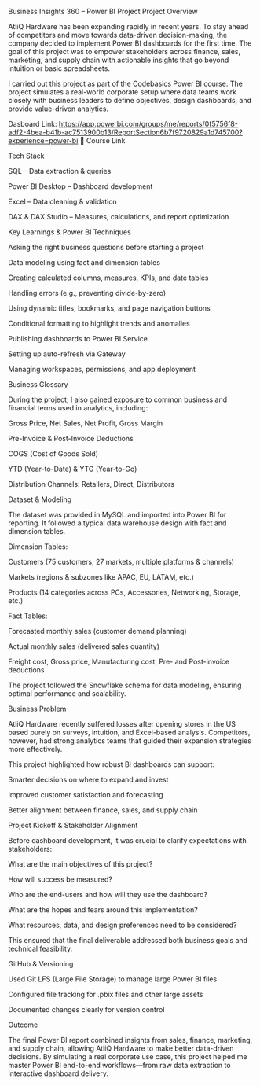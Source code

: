 Business Insights 360 – Power BI Project
Project Overview

AtliQ Hardware has been expanding rapidly in recent years. To stay ahead of competitors and move towards data-driven decision-making, the company decided to implement Power BI dashboards for the first time. The goal of this project was to empower stakeholders across finance, sales, marketing, and supply chain with actionable insights that go beyond intuition or basic spreadsheets.

I carried out this project as part of the Codebasics Power BI course. The project simulates a real-world corporate setup where data teams work closely with business leaders to define objectives, design dashboards, and provide value-driven analytics.


Dasboard Link: https://app.powerbi.com/groups/me/reports/0f5756f8-adf2-4bea-b41b-ac7513900b13/ReportSection6b7f9720829a1d745700?experience=power-bi
🔗 Course Link

Tech Stack

SQL – Data extraction & queries

Power BI Desktop – Dashboard development

Excel – Data cleaning & validation

DAX & DAX Studio – Measures, calculations, and report optimization

Key Learnings & Power BI Techniques

Asking the right business questions before starting a project

Data modeling using fact and dimension tables

Creating calculated columns, measures, KPIs, and date tables

Handling errors (e.g., preventing divide-by-zero)

Using dynamic titles, bookmarks, and page navigation buttons

Conditional formatting to highlight trends and anomalies

Publishing dashboards to Power BI Service

Setting up auto-refresh via Gateway

Managing workspaces, permissions, and app deployment

Business Glossary

During the project, I also gained exposure to common business and financial terms used in analytics, including:

Gross Price, Net Sales, Net Profit, Gross Margin

Pre-Invoice & Post-Invoice Deductions

COGS (Cost of Goods Sold)

YTD (Year-to-Date) & YTG (Year-to-Go)

Distribution Channels: Retailers, Direct, Distributors

Dataset & Modeling

The dataset was provided in MySQL and imported into Power BI for reporting. It followed a typical data warehouse design with fact and dimension tables.

Dimension Tables:

Customers (75 customers, 27 markets, multiple platforms & channels)

Markets (regions & subzones like APAC, EU, LATAM, etc.)

Products (14 categories across PCs, Accessories, Networking, Storage, etc.)

Fact Tables:

Forecasted monthly sales (customer demand planning)

Actual monthly sales (delivered sales quantity)

Freight cost, Gross price, Manufacturing cost, Pre- and Post-invoice deductions

The project followed the Snowflake schema for data modeling, ensuring optimal performance and scalability.

Business Problem

AtliQ Hardware recently suffered losses after opening stores in the US based purely on surveys, intuition, and Excel-based analysis. Competitors, however, had strong analytics teams that guided their expansion strategies more effectively.

This project highlighted how robust BI dashboards can support:

Smarter decisions on where to expand and invest

Improved customer satisfaction and forecasting

Better alignment between finance, sales, and supply chain

Project Kickoff & Stakeholder Alignment

Before dashboard development, it was crucial to clarify expectations with stakeholders:

What are the main objectives of this project?

How will success be measured?

Who are the end-users and how will they use the dashboard?

What are the hopes and fears around this implementation?

What resources, data, and design preferences need to be considered?

This ensured that the final deliverable addressed both business goals and technical feasibility.

GitHub & Versioning

Used Git LFS (Large File Storage) to manage large Power BI files

Configured file tracking for .pbix files and other large assets

Documented changes clearly for version control

Outcome

The final Power BI report combined insights from sales, finance, marketing, and supply chain, allowing AtliQ Hardware to make better data-driven decisions. By simulating a real corporate use case, this project helped me master Power BI end-to-end workflows—from raw data extraction to interactive dashboard delivery.
